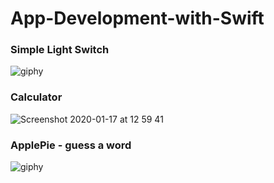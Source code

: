 # App-Development-with-Swift
### Simple Light Switch

![giphy](https://user-images.githubusercontent.com/25429165/72015444-6f183100-326a-11ea-9ab8-bd5d086b7c55.gif)

### Calculator
![Screenshot 2020-01-17 at 12 59 41](https://user-images.githubusercontent.com/25429165/72607529-91c0de80-3929-11ea-8e1d-ed0add39a229.png)

### ApplePie - guess a word
![giphy](https://user-images.githubusercontent.com/25429165/72742871-491c5600-3bb3-11ea-9694-fcdb1f11e36c.gif)

